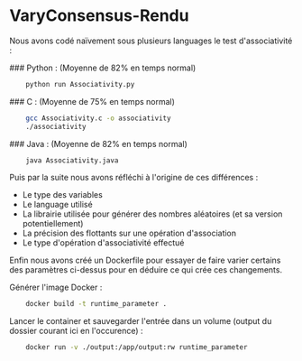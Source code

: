 # VaryConsensus-Rendu

Nous avons codé naïvement sous plusieurs languages le test d'associativité :

### Python : (Moyenne de 82% en temps normal)
```bash
    python run Associativity.py 
```

### C : (Moyenne de 75% en temps normal)
```bash
    gcc Associativity.c -o associativity 
    ./associativity
```

### Java : (Moyenne de 82% en temps normal)
```bash
    java Associativity.java 
```

Puis par la suite nous avons réfléchi à l'origine de ces différences : 

- Le type des variables
- Le language utilisé
- La librairie utilisée pour générer des nombres aléatoires (et sa version potentiellement)
- La précision des flottants sur une opération d'association
- Le type d'opération d'associativité effectué

Enfin nous avons créé un Dockerfile pour essayer de faire varier certains des paramètres ci-dessus pour en déduire ce qui crée ces changements.

Générer l'image Docker :
```bash
    docker build -t runtime_parameter .
```

Lancer le container et sauvegarder l'entrée dans un volume (output du dossier courant ici en l'occurence) :
```bash
    docker run -v ./output:/app/output:rw runtime_parameter
```
